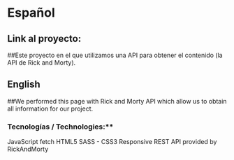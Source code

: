 # Español

## Link al proyecto: 

##Este proyecto en el que utilizamos una API para obtener el contenido (la API de Rick and Morty). 

## English
##We performed this page with Rick and Morty API which allow us to obtain all information for our project.


### Tecnologías / Technologies:**
JavaScript
fetch
HTML5
SASS - CSS3
Responsive
REST API provided by RickAndMorty